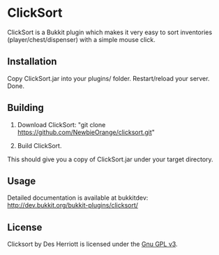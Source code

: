 # ClickSort

ClickSort is a Bukkit plugin which makes it very easy to sort inventories (player/chest/dispenser) with a simple
mouse click.

## Installation

Copy ClickSort.jar into your plugins/ folder.  Restart/reload your server.  Done.

## Building

1) Download ClickSort: "git clone https://github.com/NewbieOrange/clicksort.git"

2) Build ClickSort.

This should give you a copy of ClickSort.jar under your target directory.

## Usage

Detailed documentation is available at bukkitdev: http://dev.bukkit.org/bukkit-plugins/clicksort/

## License

Clicksort by Des Herriott is licensed under the [Gnu GPL v3](http://www.gnu.org/licenses/gpl-3.0.html).
